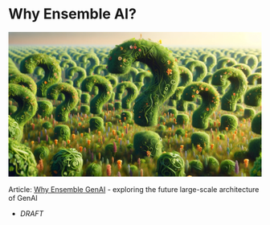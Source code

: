 # Why Ensemble AI?

<banner class="page-header" role="banner">
  <img src="../assets/images/q1.webp" alt="Banner Image" style="">
</banner>

Article: [Why Ensemble GenAI](https://kaihuchen.github.io/articles/WhyEnsemble/) - exploring the future large-scale architecture of GenAI
  - *DRAFT*


